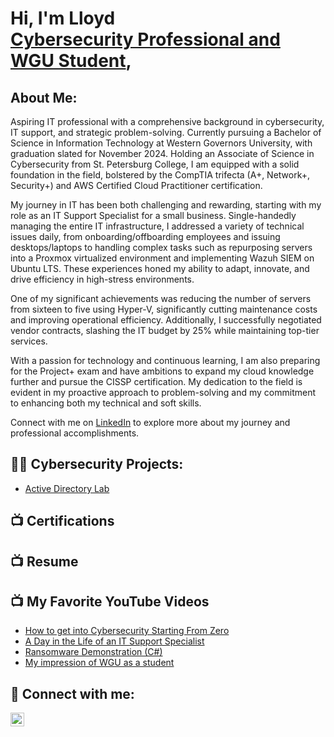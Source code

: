 <h1>Hi, I'm Lloyd <br/><a href="https://github.com/llawrence1969"></a> <a href="https://www.linkedin.com/in/lloyd-lawrence-b4633064/">Cybersecurity Professional and WGU Student</a>, <a href="https://www.youtube.com/llawrence1969"></a></h1>


<h2>About Me:</h2>
  Aspiring IT professional with a comprehensive background in cybersecurity, IT support, and strategic problem-solving. Currently pursuing a Bachelor of Science in Information Technology at Western Governors University, with graduation slated for November 2024. Holding an Associate of Science in Cybersecurity from St. Petersburg College, I am equipped with a solid foundation in the field, bolstered by the CompTIA trifecta (A+, Network+, Security+) and AWS Certified Cloud Practitioner certification.

  My journey in IT has been both challenging and rewarding, starting with my role as an IT Support Specialist for a small business. Single-handedly managing the entire IT infrastructure, I addressed a variety of technical issues daily, from onboarding/offboarding employees and issuing desktops/laptops to handling complex tasks such as repurposing servers into a Proxmox virtualized environment and implementing Wazuh SIEM on Ubuntu LTS. These experiences honed my ability to adapt, innovate, and drive efficiency in high-stress environments.

  One of my significant achievements was reducing the number of servers from sixteen to five using Hyper-V, significantly cutting maintenance costs and improving operational efficiency. Additionally, I successfully negotiated vendor contracts, slashing the IT budget by 25% while maintaining top-tier services.

  With a passion for technology and continuous learning, I am also preparing for the Project+ exam and have ambitions to expand my cloud knowledge further and pursue the CISSP certification. My dedication to the field is evident in my proactive approach to problem-solving and my commitment to enhancing both my technical and soft skills.

Connect with me on [LinkedIn](https://linkedin.com/in/lloyd-lawrence-b4633064) to explore more about my journey and professional accomplishments.


<h2>👨‍💻 Cybersecurity Projects:</h2>

  - [Active Directory Lab](https://github.com/llawrence1969/ActiveDirectoryHomeLab)

<h2>📺 Certifications</h2>


<h2>📺 Resume</h2>


<h2>📺 My Favorite YouTube Videos</h2>

- [How to get into Cybersecurity Starting From Zero](https://www.youtube.com/watch?v=a83ASGn_V_s)
- [A Day in the Life of an IT Support Specialist](https://www.youtube.com/watch?v=uHy3oM7NnoU)
- [Ransomware Demonstration (C#)](https://www.youtube.com/watch?v=OfvdQeh79s0)
- [My impression of WGU as a student](https://www.youtube.com/watch?v=E2MwRWxDBkA)

<h2> 🤳 Connect with me:</h2>

[<img align="left" alt="JoshMadakor | YouTube" width="22px" src="https://cdn.jsdelivr.net/npm/simple-icons@v3/icons/youtube.svg" />][youtube]


[YouTube]: https://www.youtube.com/llawrence1969
[LinkedIn]: https://linkedin.com/in/lloyd-lawrence-b4633064

<!--
**llawrence1969/llawrence1969** is a ✨ _special_ ✨ repository because its `README.md` (this file) appears on your GitHub profile.

Here are some ideas to get you started:

- 🔭 I’m currently working on ...
- 🌱 I’m currently learning ...
- 👯 I’m looking to collaborate on ...
- 🤔 I’m looking for help with ...
- 💬 Ask me about ...
- 📫 How to reach me: ...
- ⚡ Fun fact: ...
-->

